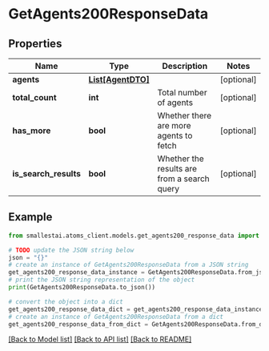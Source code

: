 # GetAgents200ResponseData


## Properties

Name | Type | Description | Notes
------------ | ------------- | ------------- | -------------
**agents** | [**List[AgentDTO]**](AgentDTO.md) |  | [optional] 
**total_count** | **int** | Total number of agents | [optional] 
**has_more** | **bool** | Whether there are more agents to fetch | [optional] 
**is_search_results** | **bool** | Whether the results are from a search query | [optional] 

## Example

```python
from smallestai.atoms_client.models.get_agents200_response_data import GetAgents200ResponseData

# TODO update the JSON string below
json = "{}"
# create an instance of GetAgents200ResponseData from a JSON string
get_agents200_response_data_instance = GetAgents200ResponseData.from_json(json)
# print the JSON string representation of the object
print(GetAgents200ResponseData.to_json())

# convert the object into a dict
get_agents200_response_data_dict = get_agents200_response_data_instance.to_dict()
# create an instance of GetAgents200ResponseData from a dict
get_agents200_response_data_from_dict = GetAgents200ResponseData.from_dict(get_agents200_response_data_dict)
```
[[Back to Model list]](../README.md#documentation-for-models) [[Back to API list]](../README.md#documentation-for-api-endpoints) [[Back to README]](../README.md)


